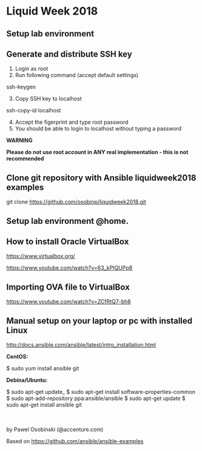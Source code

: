 # Liquid Week 2018

Setup lab environment
---------------------
Generate and distribute SSH key
---------------------
1. Login as root
2. Run following command (accept default settings)

  ssh-keygen

3. Copy SSH key to localhost

  ssh-copy-id localhost

4. Accept the figerprint and type root password
5. You should be able to login to localhost without typing a password

**WARNING**

**Please do not use root account in ANY real implementation - this is not recommended**

Clone git repository with Ansible liquidweek2018 examples
---------------------
  git clone https://github.com/osobinp/liquidweek2018.git


Setup lab environment @home.
---------------------
How to install Oracle VirtualBox
---------------------
https://www.virtualbox.org/

https://www.youtube.com/watch?v=63_kPIQUPp8

Importing OVA file to VirtualBox
---------------------
https://www.youtube.com/watch?v=ZCfRtQ7-bh8

Manual setup on your laptop or pc with installed Linux
---------------------
http://docs.ansible.com/ansible/latest/intro_installation.html

 **CentOS:**

 $ sudo yum install ansible git

 **Debina/Ubuntu:**

 $ sudo apt-get update_
 $ sudo apt-get install software-properties-common
 $ sudo apt-add-repository ppa:ansible/ansible
 $ sudo apt-get update
 $ sudo apt-get install ansible git


<br>
<br>
by Pawel Osobinski (@accenture.com)

Based on
https://github.com/ansible/ansible-examples
